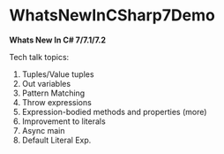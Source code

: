 # WhatsNewInCSharp7Demo

**Whats New In C# 7/7.1/7.2**

Tech talk topics:

1. Tuples/Value tuples
2. Out variables
3. Pattern Matching
4. Throw expressions
5. Expression-bodied methods and properties (more)  
6. Improvement to literals
7. Async main
8. Default Literal Exp.
